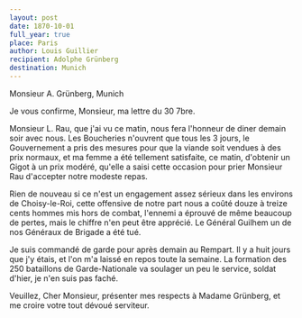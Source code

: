 ```yaml
---
layout: post
date: 1870-10-01
full_year: true
place: Paris
author: Louis Guillier
recipient: Adolphe Grünberg
destination: Munich
---
```


Monsieur A. Grünberg, Munich


Je vous confirme, Monsieur, ma lettre du 30 7bre.

Monsieur L. Rau, que j'ai vu ce matin, nous fera l'honneur de diner demain soir
avec nous. Les Boucheries n'ouvrent que tous les 3 jours, le Gouvernement
a pris des mesures pour que la viande soit vendues à des prix normaux, et ma
femme a été tellement satisfaite, ce matin, d'obtenir un Gigot à un prix
modéré, qu'elle a saisi cette occasion pour prier Monsieur Rau d'accepter notre
modeste repas.

Rien de nouveau si ce n'est un engagement assez sérieux dans les environs de
Choisy-le-Roi, cette offensive de notre part nous a coûté douze à treize cents
hommes mis hors de combat, l'ennemi a éprouvé de même beaucoup de pertes, mais
le chiffre n'en peut être apprécié. Le Général Guilhem un de nos Généraux de
Brigade a été tué.

Je suis commandé de garde pour après demain au Rempart. Il y a huit jours que
j'y étais, et l'on m'a laissé en repos toute la semaine. La formation des 250
bataillons de Garde-Nationale va soulager un peu le service, soldat d'hier, je
n'en suis pas faché.

Veuillez, Cher Monsieur, présenter mes respects à Madame Grünberg, et me croire
votre tout dévoué serviteur.

